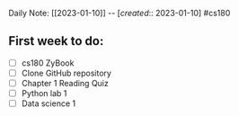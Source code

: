Daily Note: [[2023-01-10]] -- [*created*:: 2023-01-10] #cs180

## First week to do:
- [ ] cs180 ZyBook
- [ ] Clone GitHub repository
- [ ] Chapter 1 Reading Quiz
- [ ] Python lab 1
- [ ] Data science 1
